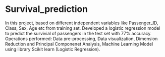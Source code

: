 # Survival_prediction

In this project, based on different independent variables like Passenger_ID, Class, Sex, Age etc from training set. Developed a logistic regression model to predict the survivial of passengers in the test set with 77% accuracy. 
Operations performed: 
Data pre-processing, Data visualization, Dimension Reduction and Principal Componenet Analysis, Machine Learning Model using library Scikit learn (Logistic Regression).
